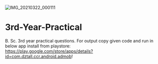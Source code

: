 ![IMG_20210322_000111](https://user-images.githubusercontent.com/76618195/111916412-e8342a80-8aa2-11eb-9eb6-69bdddb3788d.jpg)
# 3rd-Year-Practical
B. Sc. 3rd year practical questions. For output copy given code and run in below app install from playstore: https://play.google.com/store/apps/details?id=com.dztall.ccr.android.admob!


